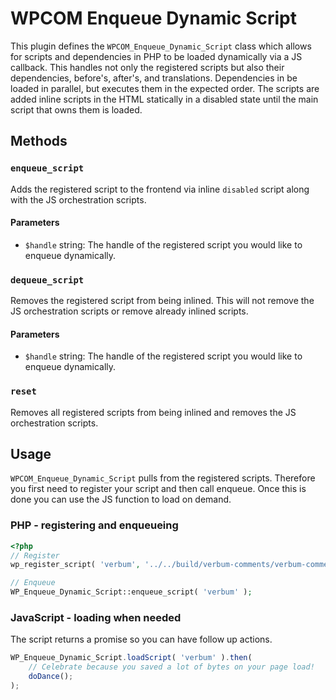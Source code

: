 # WPCOM Enqueue Dynamic Script

This plugin defines the `WPCOM_Enqueue_Dynamic_Script` class which allows for scripts and dependencies in PHP to be loaded dynamically via a JS callback.
This handles not only the registered scripts but also their dependencies, before's, after's, and translations. Dependencies in be loaded in parallel, but executes them in the expected order. 
The scripts are added inline scripts in the HTML statically in a disabled state until the main script that owns them is loaded.

## Methods

### `enqueue_script`

Adds the registered script to the frontend via inline `disabled` script along with the JS orchestration scripts.

#### Parameters

- `$handle` string: The handle of the registered script you would like to enqueue dynamically.

### `dequeue_script`

Removes the registered script from being inlined. This will not remove the JS orchestration scripts or remove already inlined scripts.

#### Parameters

- `$handle` string: The handle of the registered script you would like to enqueue dynamically.

### `reset`

Removes all registered scripts from being inlined and removes the JS orchestration scripts.

## Usage

`WPCOM_Enqueue_Dynamic_Script` pulls from the registered scripts. Therefore you first need to register your script and then call enqueue. Once this is done you can use the JS function to load on demand.

### PHP - registering and enqueueing

```php
<?php
// Register
wp_register_script( 'verbum', '../../build/verbum-comments/verbum-comments.js', array( 'strategy'  => 'defer', 'in_footer' => true, ), '1.0.1', true );

// Enqueue
WP_Enqueue_Dynamic_Script::enqueue_script( 'verbum' );
```

### JavaScript - loading when needed

The script returns a promise so you can have follow up actions.

```javascript
WP_Enqueue_Dynamic_Script.loadScript( 'verbum' ).then(
	// Celebrate because you saved a lot of bytes on your page load!
	doDance();
);
```